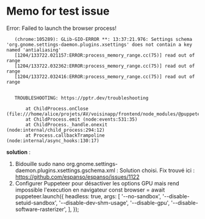 # Memo for test issue

 Error: Failed to launch the browser process!
       
       (chrome:105289): GLib-GIO-ERROR **: 13:37:21.976: Settings schema 'org.gnome.settings-daemon.plugins.xsettings' does not contain a key named 'antialiasing'
       [1204/133722.021157:ERROR:process_memory_range.cc(75)] read out of range
       [1204/133722.032362:ERROR:process_memory_range.cc(75)] read out of range
       [1204/133722.032416:ERROR:process_memory_range.cc(75)] read out of range
       
       
       TROUBLESHOOTING: https://pptr.dev/troubleshooting
       
           at ChildProcess.onClose (file:///home/alice/projets/AV/voisinapp/frontend/node_modules/@puppeteer/browsers/lib/esm/launch.js:303:24)
           at ChildProcess.emit (node:events:531:35)
           at ChildProcess._handle.onexit (node:internal/child_process:294:12)
           at Process.callbackTrampoline (node:internal/async_hooks:130:17)

**solution** : 
1. Bidouille sudo nano org.gnome.settings-daemon.plugins.xsettings.gschema.xml : Solution choisi. Fix trouvé ici : https://github.com/espanso/espanso/issues/1122
2. Configurer Puppeteer pour désactiver les options GPU mais rend impossible l'execution en navigateur
  const browser = await puppeteer.launch({
    headless: true,
    args: [
      '--no-sandbox',
      '--disable-setuid-sandbox',
      '--disable-dev-shm-usage',
      '--disable-gpu',
      '--disable-software-rasterizer',
    ],
  });

